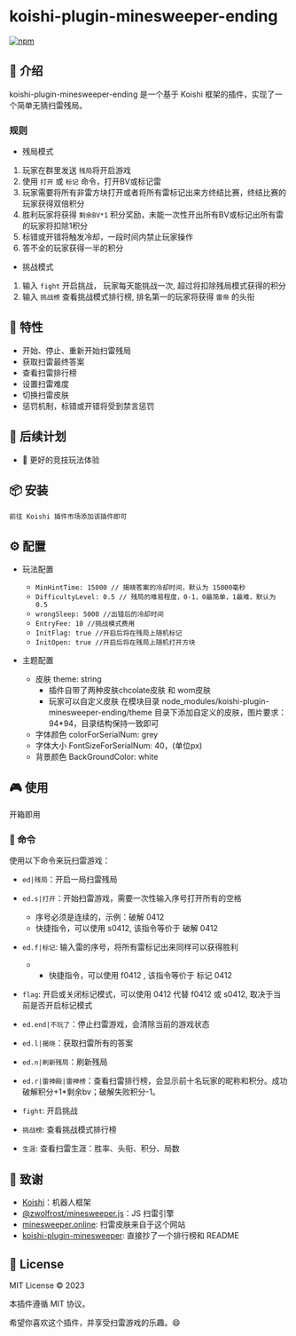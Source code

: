 # koishi-plugin-minesweeper-ending

[![npm](https://img.shields.io/npm/v/koishi-plugin-minesweeper-ending?style=flat-square)](https://www.npmjs.com/package/koishi-plugin-minesweeper-ending)


## 🎈 介绍

koishi-plugin-minesweeper-ending 是一个基于 Koishi 框架的插件，实现了一个简单无猜扫雷残局。

### 规则

- 残局模式
1. 玩家在群里发送 `残局`将开启游戏
2. 使用 `打开` 或 `标记` 命令，打开BV或标记雷
3. 玩家需要将所有非雷方块打开或者将所有雷标记出来方终结比赛，终结比赛的玩家获得双倍积分
4. 胜利玩家将获得 `剩余BV*1` 积分奖励，未能一次性开出所有BV或标记出所有雷的玩家将扣除1积分
5. 标错或开错将触发冷却，一段时间内禁止玩家操作
6. 答不全的玩家获得一半的积分
- 挑战模式
1. 输入 `fight` 开启挑战， 玩家每天能挑战一次, 超过将扣除残局模式获得的积分
2. 输入 `挑战榜` 查看挑战模式排行榜, 排名第一的玩家将获得 `雷帝` 的头衔
## 🚀 特性

- 开始、停止、重新开始扫雷残局
- 获取扫雷最终答案
- 查看扫雷排行榜
- 设置扫雷难度 
- 切换扫雷皮肤
- 惩罚机制，标错或开错将受到禁言惩罚

## 🌠 后续计划

* 🤖 更好的竞技玩法体验

## 📦 安装

```
前往 Koishi 插件市场添加该插件即可
```

## ⚙️ 配置


- 玩法配置
  - `MinHintTime: 15000 // 揭晓答案的冷却时间，默认为 15000毫秒`
  - `DifficultyLevel: 0.5 // 残局的难易程度，0-1，0最简单，1最难，默认为 0.5`
  - `wrongSleep: 5000 //出错后的冷却时间` 
  - `EntryFee: 10 //挑战模式费用`
  - `InitFlag: true //开启后将在残局上随机标记`
  - `InitOpen: true //开启后将在残局上随机打开方块`

- 主题配置
  - 皮肤 theme: string
    - 插件自带了两种皮肤chcolate皮肤 和 wom皮肤
    - 玩家可以自定义皮肤 在模块目录 node_modules/koishi-plugin-minesweeper-ending/theme 目录下添加自定义的皮肤，图片要求： 94*94，目录结构保持一致即可
  - 字体颜色 colorForSerialNum: grey
  - 字体大小 FontSizeForSerialNum: 40，(单位px)
  - 背景颜色 BackGroundColor: white

## 🎮 使用

开箱即用

### 📝 命令

使用以下命令来玩扫雷游戏：

- `ed|残局`：开启一局扫雷残局
- `ed.s|打开`：开始扫雷游戏，需要一次性输入序号打开所有的空格
  - 序号必须是连续的，示例：破解 0412
  - 快捷指令，可以使用 s0412, 该指令等价于 破解 0412
- `ed.f|标记`: 输入雷的序号，将所有雷标记出来同样可以获得胜利
  - - 快捷指令，可以使用 f0412 , 该指令等价于 标记 0412
- `flag`: 开启或关闭标记模式，可以使用 0412 代替 f0412 或 s0412, 取决于当前是否开启标记模式
- `ed.end|不玩了`：停止扫雷游戏，会清除当前的游戏状态
- `ed.l|揭晓`：获取扫雷所有的答案
- `ed.n|刷新残局`：刷新残局
- `ed.r|雷神殿|雷神榜`：查看扫雷排行榜，会显示前十名玩家的昵称和积分。成功破解积分+1*剩余bv；破解失败积分-1。

- `fight`: 开启挑战
- `挑战榜`: 查看挑战模式排行榜
- `生涯`: 查看扫雷生涯：胜率、头衔、积分、局数

## 🙏 致谢

* [Koishi](https://koishi.chat/)：机器人框架
* [@zwolfrost/minesweeper.js](https://github.com/zWolfrost/minesweeper.js)：JS 扫雷引擎
* [minesweeper.online](https://minesweeper.online/): 扫雷皮肤来自于这个网站
* [koishi-plugin-minesweeper](https://github.com/araea/koishi-plugin-minesweeper): 直接抄了一个排行榜和 README

## 📄 License

MIT License © 2023

本插件遵循 MIT 协议。

希望你喜欢这个插件，并享受扫雷游戏的乐趣。😄
